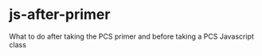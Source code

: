 js-after-primer
===============

What to do after taking the PCS primer and before taking a PCS Javascript class
